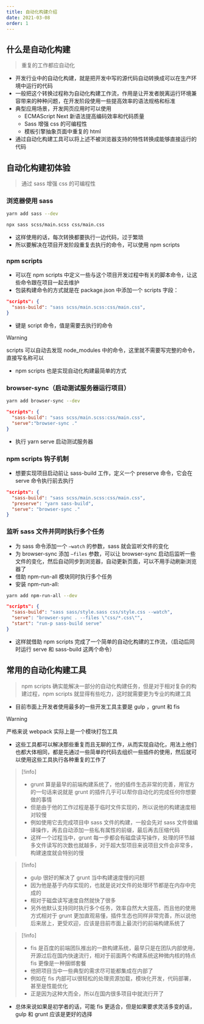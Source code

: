 ```yaml
---
title: 自动化构建介绍
date: 2021-03-08
order: 1
---
```


## 什么是自动化构建

> 重复的工作都应自动化

- 开发行业中的自动化构建，就是把开发中写的源代码自动转换成可以在生产环境中运行的代码
- 一般把这个转换过程称为自动化构建工作流，作用是让开发者脱离运行环境兼容带来的种种问题，在开发阶段使用一些提高效率的语法规格和标准
- 典型应用场景，开发网页应用时可以使用
  - ECMAScript Next 新语法提高编码效率和代码质量
  - Sass 增强 css 的可编程性
  - 模板引擎抽象页面中重复的 html
- 通过自动化构建工具可以将上述不被浏览器支持的特性转换成能够直接运行的代码

## 自动化构建初体验

> 通过 sass 增强 css 的可编程性

### 浏览器使用 sass

```bash
yarn add sass --dev

npx sass scss/main.scss css/main.css
```

- 这样使用的话，每次转换都要执行一边代码，过于繁琐
- 所以要解决在项目开发阶段重复去执行的命令，可以使用 npm scripts

### npm scripts

- 可以在 npm scripts 中定义一些与这个项目开发过程中有关的脚本命令，让这些命令跟在项目一起去维护
- 包装构建命令的方式就是在 package.json 中添加一个 scripts 字段：

```json
"scripts": {
  "sass-build": "sass scss/main.scss:css/main.css",
}
```
- 键是 script 命令，值是需要去执行的命令

> [!warning]
> scripts 可以自动去发现 node_modules 中的命令，这里就不需要写完整的命令，直接写名称可以

- npm scripts 也是实现自动化构建最简单的方式

### browser-sync（启动测试服务器运行项目）

```bash
yarn add browser-sync --dev
```

```json
"scripts": {
  "sass-build": "sass scss/main.scss:css/main.css",
  "serve":"browser-sync ."
}
```

- 执行 yarn serve 启动测试服务器

### npm scripts 钩子机制

- 想要实现项目启动前让 sass-build 工作，定义一个 preserve 命令，它会在 serve 命令执行前去执行

```json
"scripts": {
  "sass-build": "sass scss/main.scss:css/main.css",
  "preserve": "yarn sass-build",
  "serve": "browser-sync ."
}
```

### 监听 sass 文件并同时执行多个任务

- 为 sass 命令添加一个 `–watch` 的参数，sass 就会监听文件的变化
- 为 browser-sync 添加 `–files` 参数，可以让 browser-sync 启动后监听一些文件的变化，然后自动同步到浏览器，自动更新页面，可以不用手动刷新浏览器了
- 借助 npm-run-all 模块同时执行多个任务
- 安装 npm-run-all:

```bash
yarn add npm-run-all --dev 
```

```json
"scripts": {
  "sass-build": "sass sass/style.sass css/style.css --watch",
  "serve": "browser-sync . --files \"css/*.css\"",
  "start": "run-p sass-build serve"
}
```

- 这样就借助 npm scripts 完成了一个简单的自动化构建的工作流，（启动后同时运行 serve 和 sass-build 这两个命令）
                                                                  
## 常用的自动化构建工具

> npm scripts 确实能解决一部分的自动化构建任务，但是对于相对复杂的构建过程，npm scripts 就显得有些吃力，这时就需要更为专业的构建工具

- 目前市面上开发者使用最多的一些开发工具主要是 gulp ，grunt 和 fis

> [!warning]
> 严格来说 webpack 实际上是一个模块打包工具

- 这些工具都可以解决那些重复而且无聊的工作，从而实现自动化，用法上他们也都大体相同，都是先通过一些简单的代码去组织一些插件的使用，然后就可以使用这些工具执行各种重复的工作了

> [!info]
> - grunt 算是最早的前端构建系统了，他的插件生态非常的完善，用官方的一句话来说就是 grunt 的插件几乎可以帮你自动化的完成任何你想要做的事情
> - 但是由于他的工作过程是基于临时文件实现的，所以说他的构建速度相对较慢
> - 例如使用它去完成项目中 sass 文件的构建，一般会先对 sass 文件做编译操作，再去自动添加一些私有属性的前缀，最后再去压缩代码
> - 这样一个过程当中，grunt 每一步都会有磁盘读写操作，处理的环节越多文件读写的次数也就越多，对于超大型项目来说项目文件会非常多，构建速度就会特别的慢

> [!info]
> - gulp 很好的解决了 grunt 当中构建速度慢的问题
> - 因为他是基于内存实现的，也就是说对文件的处理环节都是在内存中完成的
> - 相对于磁盘读写速度自然就快了很多
> - 另外他默认支持同时执行多个任务，效率自然大大提高，而且他的使用方式相对于 grunt 更加直观易懂，插件生态也同样非常完善，所以说他后来居上，更受欢迎，应该是目前市面上最流行的前端构建系统了

> [!info]
> - fis 是百度的前端团队推出的一款构建系统，最早只是在团队内部使用，开源过后在国内快速流行，相对于前面两个构建系统这种微内核的特点 fis 更像是一种捆绑套餐
> - 他把项目当中一些典型的需求尽可能都集成在内部了
> - 例如在 fis 内部可以很轻松的处理资源加载，模块化开发，代码部署，甚至是性能优化
> - 正是因为这种大而全，所以在国内很多项目中就流行开了

- 总体来说如果是初学者的话，可能 fis 更适合，但是如果要求灵活多变的话，gulp 和 grunt 应该是更好的选择


